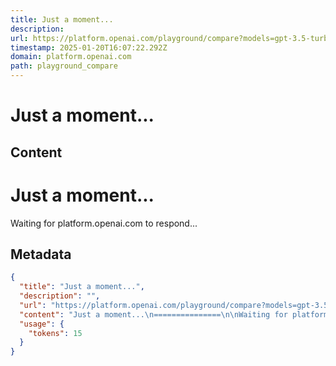 ```yaml
---
title: Just a moment...
description: 
url: https://platform.openai.com/playground/compare?models=gpt-3.5-turbo&models=gpt-3.5-turbo
timestamp: 2025-01-20T16:07:22.292Z
domain: platform.openai.com
path: playground_compare
---
```


# Just a moment...



## Content

Just a moment...
===============

Waiting for platform.openai.com to respond...

## Metadata

```json
{
  "title": "Just a moment...",
  "description": "",
  "url": "https://platform.openai.com/playground/compare?models=gpt-3.5-turbo&models=gpt-3.5-turbo",
  "content": "Just a moment...\n===============\n\nWaiting for platform.openai.com to respond...",
  "usage": {
    "tokens": 15
  }
}
```
